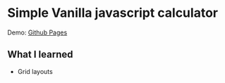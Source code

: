 # Simple Vanilla javascript calculator

Demo: [Github Pages](https://dev-caspertheghost.github.io/vanilla-js-calculator/)

## What I learned

- Grid layouts